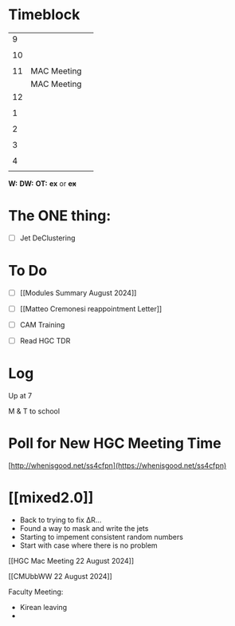 # Timeblock

|     |             |     |
| --- | ----------- | --- |
| 9   |             |     |
|     |             |     |
| 10  |             |     |
|     |             |     |
| 11  | MAC Meeting |     |
|     | MAC Meeting |     |
| 12  |             |     |
|     |             |     |
| 1   |             |     |
|     |             |     |
| 2   |             |     |
|     |             |     |
| 3   |             |     |
|     |             |     |
| 4   |             |     |
|     |             |     |

**W:**
**DW:**
**OT:**
**ex** or **~~ex~~**

# The ONE thing: 
- [ ] Jet DeClustering


# To Do
- [ ] [[Modules Summary August 2024]]
- [ ] [[Matteo Cremonesi reappointment Letter]]
- [ ] CAM Training
- [ ] Read HGC TDR


# Log

Up at 7 

M & T to school

# Poll for New HGC Meeting Time
[http://whenisgood.net/ss4cfpn](https://whenisgood.net/ss4cfpn)

# [[mixed2.0]]
- Back to trying to fix ΔR...
- Found a way to mask and write the jets
- Starting to impement consistent random numbers
- Start with case where there is no problem


[[HGC Mac Meeting 22 August 2024]]

[[CMUbbWW 22 August 2024]]

Faculty Meeting:
- Kirean leaving
- 
